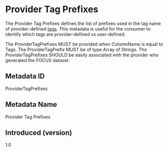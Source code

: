 # Provider Tag Prefixes

The Provider Tag Prefixes defines the list of prefixes used in the tag name of provider-defined [tags](#tags). This metadata is useful for the consumer to identify which tags are provider-defined vs user-defined.

The ProviderTagPrefixes MUST be provided when ColumnName is equal to Tags. The ProviderTagPrefix MUST be of type Array of Strings. The ProviderTagPrefixes SHOULD be easily associated with the provider who generated the FOCUS dataset.

## Metadata ID

ProviderTagPrefixes

## Metadata Name

Provider Tag Prefixes

## Introduced (version)

1.0
